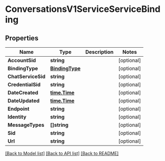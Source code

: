 # ConversationsV1ServiceServiceBinding

## Properties

Name | Type | Description | Notes
------------ | ------------- | ------------- | -------------
**AccountSid** | **string** |  | [optional] 
**BindingType** | [**BindingType**](binding_type.md) |  | [optional] 
**ChatServiceSid** | **string** |  | [optional] 
**CredentialSid** | **string** |  | [optional] 
**DateCreated** | [**time.Time**](time.Time.md) |  | [optional] 
**DateUpdated** | [**time.Time**](time.Time.md) |  | [optional] 
**Endpoint** | **string** |  | [optional] 
**Identity** | **string** |  | [optional] 
**MessageTypes** | **[]string** |  | [optional] 
**Sid** | **string** |  | [optional] 
**Url** | **string** |  | [optional] 

[[Back to Model list]](../README.md#documentation-for-models) [[Back to API list]](../README.md#documentation-for-api-endpoints) [[Back to README]](../README.md)


